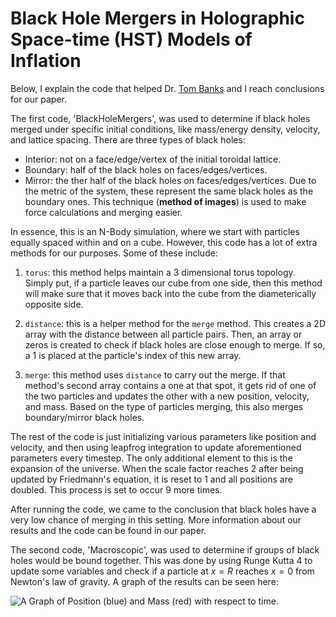# Black Hole Mergers in Holographic Space-time (HST) Models of Inflation

Below, I explain the code that helped Dr. [Tom Banks](https://www.physics.rutgers.edu/people/hpgs/BanksT.html) and I reach conclusions for our paper. 

The first code, 'BlackHoleMergers', was used to determine if black holes merged under specific initial conditions, like mass/energy density, velocity, and lattice spacing. There are three types of black holes:

* Interior: not on a face/edge/vertex of the initial toroidal lattice.
* Boundary: half of the black holes on faces/edges/vertices.
* Mirror: the ther half of the black holes on faces/edges/vertices. Due to the metric of the system, these represent the same black holes as the boundary ones. This technique (**method of images**) is used to make force calculations and merging easier.

In essence, this is an N-Body simulation, where we start with particles equally spaced within and on a cube. However, this code has a lot of extra methods for our purposes. Some of these include:

1. `torus`: this method helps maintain a 3 dimensional torus topology. Simply put, if a particle leaves our cube from one side, then this method will make sure that it moves back into the cube from the diameterically opposite side.

2. `distance`: this is a helper method for the `merge` method. This creates a 2D array with the distance between all particle pairs. Then, an array or zeros is created to check if black holes are close enough to merge. If so, a 1 is placed at the particle's index of this new array. 

3. `merge`: this method uses `distance` to carry out the merge. If that method's second array contains a one at that spot, it gets rid of one of the two particles and updates the other with a new position, velocity, and mass. Based on the type of particles merging, this also merges boundary/mirror black holes.

The rest of the code is just initializing various parameters like position and velocity, and then using leapfrog integration to update aforementioned parameters every timestep. The only additional element to this is the expansion of the universe. When the scale factor reaches 2 after being updated by Friedmann's equation, it is reset to 1 and all positions are doubled. This process is set to occur 9 more times. 

After running the code, we came to the conclusion that black holes have a very low chance of merging in this setting. More information about our results and the code can be found in our paper.

The second code, 'Macroscopic', was used to determine if groups of black holes would be bound together. This was done by using Runge Kutta 4 to update some variables and check if a particle at $x = R$ reaches $x = 0$ from Newton's law of gravity. A graph of the results can be seen here:

![A Graph of Position (blue) and Mass (red) with respect to time.](https://i.imgur.com/Z5ix2IJ.png)